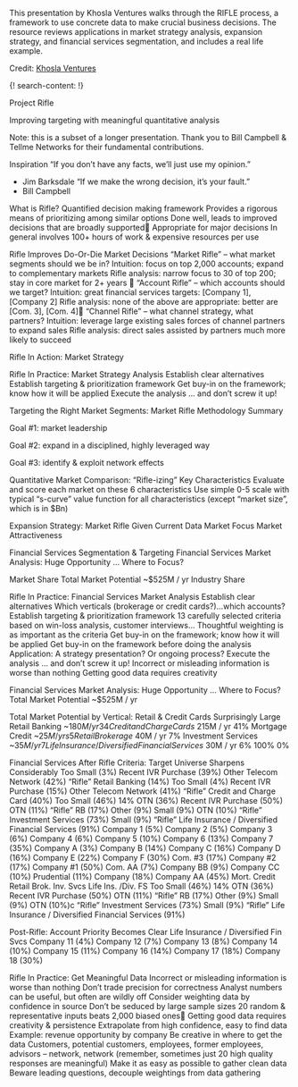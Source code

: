 
This presentation by Khosla Ventures walks through the RIFLE process, a framework to use concrete data to make crucial business decisions. The resource reviews applications in market strategy analysis, expansion strategy, and financial services segmentation, and includes a real life example. 

Credit: [Khosla Ventures](http://www.khoslaventures.com/)


{! search-content: !}

Project Rifle

  Improving targeting with meaningful quantitative analysis

Note: this is a subset of a longer presentation.  Thank you to Bill Campbell & Tellme Networks for their fundamental contributions.

Inspiration 
“If you don’t have any facts, we’ll just use my opinion.”      
- Jim Barksdale
“If we make the wrong decision, it’s your fault.”       
 - Bill Campbell

What is Rifle?
Quantified decision making framework
Provides a rigorous means of prioritizing among similar options
Done well, leads to improved decisions that are broadly supported
Appropriate for major decisions
In general involves 100+ hours of work & expensive resources per use



Rifle Improves Do-Or-Die Market Decisions 
“Market Rifle” – what market segments should we be in?
Intuition: focus on top 2,000 accounts; expand to complementary markets
Rifle analysis: narrow focus to 30 of top 200; stay in core market for 2+ years 
“Account Rifle” – which accounts should we target?
Intuition: great financial services targets: [Company 1], [Company 2]
Rifle analysis: none of the above are appropriate: better are [Com. 3], [Com. 4]
“Channel Rifle” – what channel strategy, what partners?
Intuition: leverage large existing sales forces of channel partners to expand sales
Rifle analysis: direct sales assisted by partners much more likely to succeed


Rifle In Action:
Market Strategy


Rifle In Practice: Market Strategy Analysis
Establish clear alternatives
Establish targeting & prioritization framework 
Get buy-in on the framework; know how it will be applied
Execute the analysis … and don’t screw it up! 

Targeting the Right Market Segments: Market Rifle Methodology Summary

Goal #1: market leadership

Goal #2: expand in a disciplined, highly leveraged way

Goal #3: identify & exploit network effects


Quantitative Market Comparison: “Rifle-izing” Key Characteristics
Evaluate and score each market on these 6 characteristics
Use simple 0-5 scale with typical “s-curve” value function for all characteristics (except “market size”, which is in $Bn)



Expansion Strategy: Market Rifle Given Current Data
Market Focus
Market Attractiveness


Financial Services Segmentation & Targeting
Financial Services Market Analysis: Huge Opportunity … Where to Focus?

Market Share
Total Market Potential
~$525M / yr
Industry Share


Rifle In Practice: Financial Services Market Analysis
Establish clear alternatives
Which verticals (brokerage or credit cards?)…which accounts?
Establish targeting & prioritization framework 
13 carefully selected criteria based on win-loss analysis, customer interviews…
Thoughtful weighting is as important as the criteria
Get buy-in on the framework; know how it will be applied
Get buy-in on the framework before doing the analysis
Application: A strategy presentation?  Or ongoing process?
Execute the analysis … and don’t screw it up! 
Incorrect or misleading information is worse than nothing
Getting good data requires creativity


Financial Services Market Analysis: Huge Opportunity … Where to Focus?
Total Market Potential
~$525M / yr

Total Market Potential by Vertical: Retail & Credit Cards Surprisingly Large
Retail Banking
~$180M / yr
34%
Credit and Charge Cards
~$215M / yr
41%
Mortgage Credit   ~$25M / yrs
5%
Retail Brokerage   ~$40M / yr
7%
Investment Services   ~$35M / yr
7%
Life Insurance / Diversified Financial Services   ~$30M / yr
6%
100%
0%


Financial Services After Rifle Criteria: Target Universe Sharpens Considerably
Too Small (3%)
Recent IVR Purchase (39%)
Other Telecom Network  (42%)
“Rifle” Retail Banking (14%)
Too Small (4%)
Recent IVR Purchase (15%)
Other Telecom Network  (41%)
“Rifle” Credit and Charge Card (40%)
Too Small (46%)
14%
OTN  (36%)
Recent IVR Purchase  (50%)
OTN (11%)
“Rifle” RB (17%)
Other (9%)
Small (9%)
OTN (10%)
“Rifle” Investment Services  (73%)
Small (9%)
“Rifle” Life Insurance / Diversified Financial Services  (91%)
Company 1 (5%)
Company 2 (5%)
Company 3 (6%)
Company 4 (6%)
Company 5 (10%)
Company 6 (13%)
Company 7 (35%)
Company A (3%)
Company B (14%)
Company C (16%)
Company D (16%)
Company E (22%)
Company F (30%)
Com. #3 (17%)
Company #2 (17%)
Company #1  (50%)
Com. AA (7%)
Company BB (9%)
Company CC (10%)
Prudential (11%)
Company (18%)
Company AA (45%)
Mort. Credit
Retail Brok.
Inv. Svcs
Life Ins. /Div. FS
Too Small (46%)
14%
OTN  (36%)
Recent IVR Purchase  (50%)
OTN (11%)
“Rifle” RB (17%)
Other (9%)
Small (9%)
OTN (10%)c
“Rifle” Investment Services  (73%)
Small (9%)
“Rifle” Life Insurance / Diversified Financial Services  (91%)


Post-Rifle: Account Priority Becomes Clear
Life Insurance / Diversified Fin Svcs
Company 11 (4%)
Company 12 (7%)
Company 13 (8%)
Company 14 (10%)
Company 15 (11%)
Company 16 (14%)
Company 17 (18%)
Company 18 (30%)

Rifle In Practice: Get Meaningful Data
Incorrect or misleading information is worse than nothing
Don’t trade precision for correctness
Analyst numbers can be useful, but often are wildly off
Consider weighting data by confidence in source
Don’t be seduced by large sample sizes 
20 random & representative inputs beats 2,000 biased ones
Getting good data requires creativity & persistence
Extrapolate from high confidence, easy to find data
Example: revenue opportunity by company
Be creative in where to get the data
Customers, potential customers, employees, former employees, advisors – network, network (remember, sometimes just 20 high quality responses are meaningful)
Make it as easy as possible to gather clean data
Beware leading questions, decouple weightings from data gathering 
